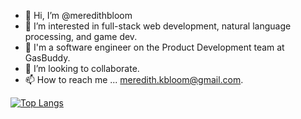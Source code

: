 - 👋 Hi, I’m @meredithbloom
- 👀 I’m interested in full-stack web development, natural language processing, and game dev.
- 🌱 I'm a software engineer on the Product Development team at GasBuddy.
- 💞️ I’m looking to collaborate.
- 📫 How to reach me ... meredith.kbloom@gmail.com.

[![Top Langs](https://github-readme-stats.vercel.app/api/top-langs/?username=meredithbloom&hide=jupyter%20notebook,roff)](https://github.com/anuraghazra/github-readme-stats)

<!---
meredithbloom/meredithbloom is a ✨ special ✨ repository because its `README.md` (this file) appears on your GitHub profile.
You can click the Preview link to take a look at your changes.
--->

